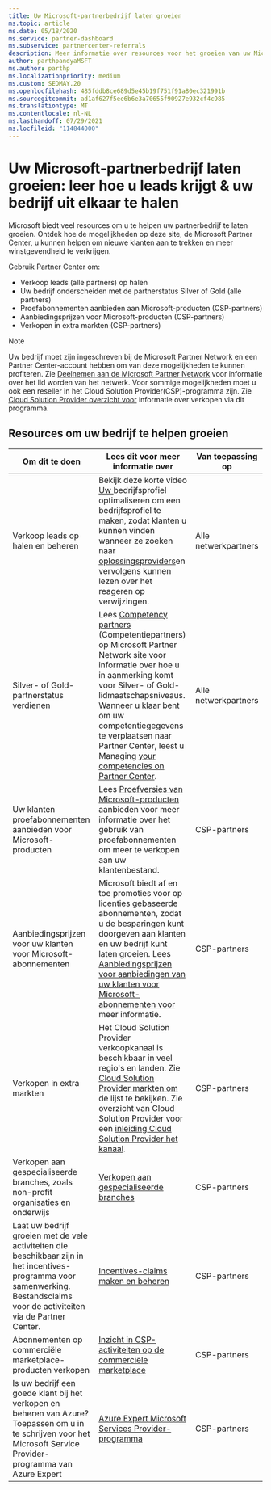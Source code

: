 ```yaml
---
title: Uw Microsoft-partnerbedrijf laten groeien
ms.topic: article
ms.date: 05/18/2020
ms.service: partner-dashboard
ms.subservice: partnercenter-referrals
description: Meer informatie over resources voor het groeien van uw Microsoft-partnerbedrijf. Dit omvat het op halen van verkoop leads (verwijzingen) van Microsoft.
author: parthpandyaMSFT
ms.author: parthp
ms.localizationpriority: medium
ms.custom: SEOMAY.20
ms.openlocfilehash: 485fddb8ce689d5e45b19f751f91a80ec321991b
ms.sourcegitcommit: ad1af627f5ee6b6e3a70655f90927e932cf4c985
ms.translationtype: MT
ms.contentlocale: nl-NL
ms.lasthandoff: 07/29/2021
ms.locfileid: "114844000"
---
```

# <a name="grow-your-microsoft-partner-business---learn-how-to-get-leads--set-your-company-apart"></a>Uw Microsoft-partnerbedrijf laten groeien: leer hoe u leads krijgt & uw bedrijf uit elkaar te halen

Microsoft biedt veel resources om u te helpen uw partnerbedrijf te laten groeien. Ontdek hoe de mogelijkheden op deze site, de Microsoft Partner Center, u kunnen helpen om nieuwe klanten aan te trekken en meer winstgevendheid te verkrijgen.

Gebruik Partner Center om:

- Verkoop leads (alle partners) op halen
- Uw bedrijf onderscheiden met de partnerstatus Silver of Gold (alle partners)
- Proefabonnementen aanbieden aan Microsoft-producten (CSP-partners)
- Aanbiedingsprijzen voor Microsoft-producten (CSP-partners)
- Verkopen in extra markten (CSP-partners)

> [!NOTE]  
> Uw bedrijf moet zijn ingeschreven bij de Microsoft Partner Network en een Partner Center-account hebben om van deze mogelijkheden te kunnen profiteren. Zie [Deelnemen aan de Microsoft Partner Network](mpn-overview.md) voor informatie over het lid worden van het netwerk. Voor sommige mogelijkheden moet u ook een reseller in het Cloud Solution Provider(CSP)-programma zijn. Zie [Cloud Solution Provider overzicht voor](csp-overview.md) informatie over verkopen via dit programma.

## <a name="resources-to-help-your-business-grow"></a>Resources om uw bedrijf te helpen groeien

|  **Om dit te doen**  |  **Lees dit voor meer informatie over**  |  **Van toepassing op**  |
|--------------|-----------|--------------
| Verkoop leads op halen en beheren | Bekijk deze korte video [Uw ](https://player.vimeo.com/video/252788046 ) bedrijfsprofiel optimaliseren om een bedrijfsprofiel te maken, zodat klanten u kunnen vinden wanneer ze zoeken naar [oplossingsproviders](manage-leads.md)en vervolgens kunnen lezen over het reageren op verwijzingen. | Alle netwerkpartners |
| Silver- of Gold-partnerstatus verdienen | Lees [Competency partners](https://partner.microsoft.com/membership/competencies) (Competentiepartners) op Microsoft Partner Network site voor informatie over hoe u in aanmerking komt voor Silver- of Gold-lidmaatschapsniveaus. Wanneer u klaar bent om uw competentiegegevens te verplaatsen naar Partner Center, leest u Managing [your competencies on Partner Center](learn-about-competencies.md). | Alle netwerkpartners |
| Uw klanten proefabonnementen aanbieden voor Microsoft-producten | Lees [Proefversies van Microsoft-producten](offer-your-customers-trials-of-microsoft-products.md) aanbieden voor meer informatie over het gebruik van proefabonnementen om meer te verkopen aan uw klantenbestand.| CSP-partners |
| Aanbiedingsprijzen voor uw klanten voor Microsoft-abonnementen | Microsoft biedt af en toe promoties voor op licenties gebaseerde abonnementen, zodat u de besparingen kunt doorgeven aan klanten en uw bedrijf kunt laten groeien. Lees [Aanbiedingsprijzen voor aanbiedingen van uw klanten voor Microsoft-abonnementen voor](promotions.md) meer informatie. | CSP-partners |
| Verkopen in extra markten | Het Cloud Solution Provider verkoopkanaal is beschikbaar in veel regio's en landen. Zie [Cloud Solution Provider markten om](agreements.md) de lijst te bekijken. Zie overzicht van Cloud Solution Provider voor een [inleiding Cloud Solution Provider het kanaal](csp-overview.md).  | CSP-partners |
Verkopen aan gespecialiseerde branches, zoals non-profit organisaties en onderwijs|[Verkopen aan gespecialiseerde branches](get-special-pricing-for-offers.md)|CSP-partners|
|Laat uw bedrijf groeien met de vele activiteiten die beschikbaar zijn in het incentives-programma voor samenwerking. Bestandsclaims voor de activiteiten via de Partner Center.| [Incentives-claims maken en beheren](create-incentives-claims.md)|CSP-partners|
|Abonnementen op commerciële marketplace-producten verkopen|[Inzicht in CSP-activiteiten op de commerciële marketplace](csp-commercial-marketplace-overview.md)|CSP-partners|
|Is uw bedrijf een goede klant bij het verkopen en beheren van Azure? Toepassen om u in te schrijven voor het Microsoft Service Provider-programma van Azure Expert|[Azure Expert Microsoft Services Provider-programma](azure-expert-msp.md)|CSP-partners|
